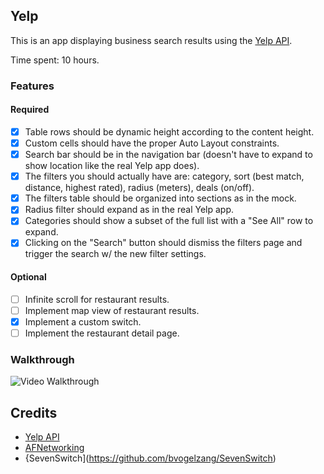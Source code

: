 ## Yelp

This is an app displaying business search results using the [Yelp API](http://www.yelp.com/developers/documentation).

Time spent: 10 hours.

### Features

#### Required

- [x] Table rows should be dynamic height according to the content height.
- [x] Custom cells should have the proper Auto Layout constraints.
- [x] Search bar should be in the navigation bar (doesn't have to expand to show location like the real Yelp app does).
- [x] The filters you should actually have are: category, sort (best match, distance, highest rated), radius (meters), deals (on/off).
- [x] The filters table should be organized into sections as in the mock.
- [x] Radius filter should expand as in the real Yelp app.
- [x] Categories should show a subset of the full list with a "See All" row to expand.
- [x] Clicking on the "Search" button should dismiss the filters page and trigger the search w/ the new filter settings.

#### Optional

- [ ] Infinite scroll for restaurant results.
- [ ] Implement map view of restaurant results.
- [x] Implement a custom switch.
- [ ] Implement the restaurant detail page.

### Walkthrough
![Video Walkthrough](http://i.imgur.com/81b7E6g.gif)

Credits
---------
* [Yelp API](http://www.yelp.com/developers/documentation)
* [AFNetworking](https://github.com/AFNetworking/AFNetworking)
* {SevenSwitch](https://github.com/bvogelzang/SevenSwitch)
